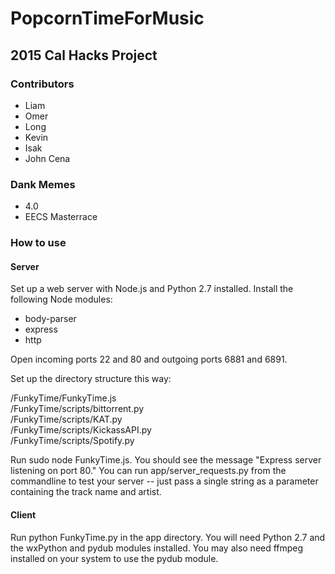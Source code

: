 # PopcornTimeForMusic

## 2015 Cal Hacks Project

### Contributors
* Liam
* Omer
* Long
* Kevin
* Isak
* John Cena

### Dank Memes
* 4.0
* EECS Masterrace

### How to use
#### Server
Set up a web server with Node.js and Python 2.7 installed. Install the following Node modules:
* body-parser
* express
* http

Open incoming ports 22 and 80 and outgoing ports 6881 and 6891.

Set up the directory structure this way:  

/FunkyTime/FunkyTime.js  
/FunkyTime/scripts/bittorrent.py  
/FunkyTime/scripts/KAT.py  
/FunkyTime/scripts/KickassAPI.py  
/FunkyTime/scripts/Spotify.py  

Run sudo node FunkyTime.js. You should see the message "Express server listening on port 80." You can run app/server_requests.py from the commandline to test your server -- just pass a single string as a parameter containing the track name and artist.
#### Client
Run python FunkyTime.py in the app directory. You will need Python 2.7 and the wxPython and pydub modules installed. You may also need ffmpeg installed on your system to use the pydub module.
